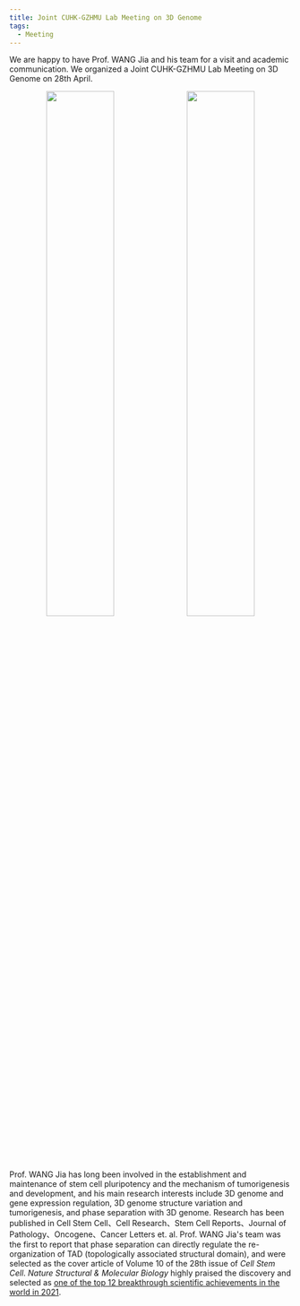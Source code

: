 ```yaml
---
title: Joint CUHK-GZHMU Lab Meeting on 3D Genome
tags: 
  - Meeting
---
```


We are happy to have Prof. WANG Jia and his team for a visit and academic communication. We organized a Joint CUHK-GZHMU Lab Meeting on 3D Genome on 28th April. 


<p align="center" width="95%">
    <img width="49%" src="https://user-images.githubusercontent.com/81615397/274228240-96f5eb8c-9bc9-47be-aae0-f9bf0175355e.jpg">
    <img width="49%" src="https://user-images.githubusercontent.com/81615397/274228247-7432e103-0cad-4760-9b46-fc95b8007bab.jpg">
</p>


Prof. WANG Jia has long been involved in the establishment and maintenance of stem cell pluripotency and the mechanism of tumorigenesis and development, and his main research interests include 3D genome and gene expression regulation, 3D genome structure variation and tumorigenesis, and phase separation with 3D genome. Research has been published in Cell Stem Cell、Cell Research、Stem Cell Reports、Journal of Pathology、Oncogene、Cancer Letters et. al. Prof. WANG Jia's team was the first to report that phase separation can directly regulate the re-organization of TAD (topologically associated structural domain), and were selected as the cover article of Volume 10 of the 28th issue of _Cell Stem Cell_. _Nature Structural & Molecular Biology_ highly praised the discovery and selected as [one of the top 12 breakthrough scientific achievements in the world in 2021](https://www.nature.com/nsmb/articles?type=research-highlight&year=2021).


